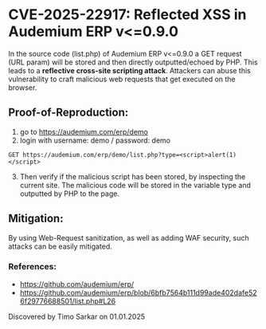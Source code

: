 # CVE-2025-22917: Reflected XSS in Audemium ERP v<=0.9.0

In the source code (list.php) of Audemium ERP v<=0.9.0 a GET request (URL param) will be stored and then directly outputted/echoed by PHP. This leads to a **reflective cross-site scripting attack**. Attackers can abuse this vulnerability to craft malicious web requests that get executed on the browser. 


## Proof-of-Reproduction:

1. go to https://audemium.com/erp/demo
2. login with username: demo / password: demo

```
GET https://audemium.com/erp/demo/list.php?type=<script>alert(1)</script>
```

3. Then verify if the malicious script has been stored, by inspecting the current site. The malicious code will be stored in the variable type and outputted by PHP to the page.


## Mitigation:

By using Web-Request sanitization, as well as adding WAF security, such attacks can be easily mitigated.

### References:

- https://github.com/audemium/erp/
- https://github.com/audemium/erp/blob/6bfb7564b111d99ade402dafe526f29776688501/list.php#L26

Discovered by Timo Sarkar on 01.01.2025
